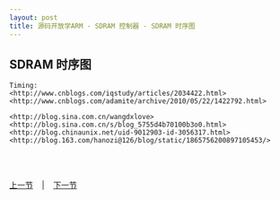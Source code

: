 ```yaml
---
layout: post
title: 源码开放学ARM - SDRAM 控制器 - SDRAM 时序图
---
```


## SDRAM 时序图
	Timing:
	<http://www.cnblogs.com/iqstudy/articles/2034422.html>
	<http://www.cnblogs.com/adamite/archive/2010/05/22/1422792.html>
	
	<http://blog.sina.com.cn/wangdxlove>
	<http://blog.sina.com.cn/s/blog_5755d4b70100b3o0.html>
	<http://blog.chinaunix.net/uid-9012903-id-3056317.html>
	<http://blog.163.com/hanozi@126/blog/static/1865756200897105453/>
		

<br> <br> 
<div> <a href="chp6-2.html">上一节</a> &nbsp;&nbsp; | &nbsp;&nbsp; <a href="chp6-4.html">下一节</a> </div> <br> <br>